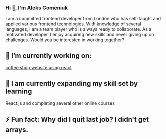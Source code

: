 ### Hi 👋, I'm Aleks Gomeniuk
<p>I am a committed frontend developer from London who has self-taught and applied various frontend technologies. With knowledge of several languages, I am a team player who is always ready to collaborate. As a motivated developer, I enjoy acquiring new skills and never giving up on challenges. Would you be interested in working together?</p>

## 🔭 I’m currently working on: 
<p><a href="https://test.webdeveloperaleks.com/build/">coffee shop website using react</a></p>

## 🌱 I am currently expanding my skill set by learning
<p>React.js and completing several other online courses</p>

## ⚡ Fun fact: Why did I quit last job? I didn't get arrays.

